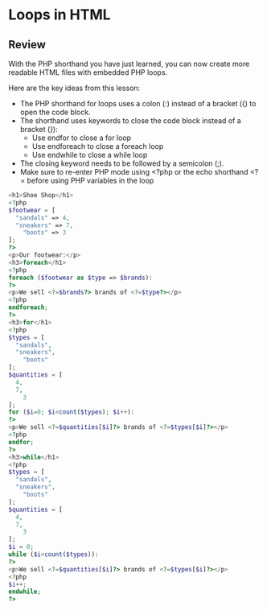 # Loops in HTML

## Review

With the PHP shorthand you have just learned, you can now create more readable HTML files with embedded PHP loops.

Here are the key ideas from this lesson:
* The PHP shorthand for loops uses a colon (:) instead of a bracket ({) to open the code block.
* The shorthand uses keywords to close the code block instead of a bracket (}):
  * Use endfor to close a for loop
  * Use endforeach to close a foreach loop
  * Use endwhile to close a while loop
* The closing keyword needs to be followed by a semicolon (;).
* Make sure to re-enter PHP mode using <?php or the echo shorthand <?= before using PHP variables in the loop

```PHP
<h1>Shoe Shop</h1>
<?php
$footwear = [
  "sandals" => 4,
  "sneakers" => 7,
	"boots" => 3
];
?>
<p>Our footwear:</p>
<h3>foreach</h1>
<?php
foreach ($footwear as $type => $brands):
?>
<p>We sell <?=$brands?> brands of <?=$type?></p>
<?php
endforeach;
?>
<h3>for</h1>
<?php
$types = [
  "sandals",
  "sneakers",
	"boots"
];
$quantities = [
  4,
  7,
	3
];
for ($i=0; $i<count($types); $i++):
?>
<p>We sell <?=$quantities[$i]?> brands of <?=$types[$i]?></p>
<?php
endfor;
?>
<h3>while</h1>
<?php
$types = [
  "sandals",
  "sneakers",
	"boots"
];
$quantities = [
  4,
  7,
	3
];
$i = 0;
while ($i<count($types)):
?>
<p>We sell <?=$quantities[$i]?> brands of <?=$types[$i]?></p>
<?php
$i++;
endwhile;
?>
```
